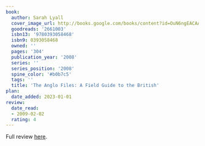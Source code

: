 ```yaml
---
book:
  author: Sarah Lyall
  cover_image_url: http://books.google.com/books/content?id=OuN6ngEACAAJ&printsec=frontcover&img=1&zoom=1&source=gbs_api
  goodreads: '2661003'
  isbn13: '9780393058468'
  isbn9: 0393058468
  owned: ''
  pages: '304'
  publication_year: '2008'
  series: ''
  series_position: '2008'
  spine_color: '#b0b7c5'
  tags: ''
  title: 'The Anglo Files: A Field Guide to the British'
plan:
  date_added: 2023-01-01
review:
  date_read:
  - 2009-02-02
  rating: 4
---
```

Full review [here](https://www.chrishubbs.com/2009/02/04/book-review-the-anglo-files-a-field-guide-to-the-british-by-sarah-lyall/).
